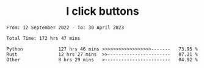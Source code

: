 <h1 align="center">
I click buttons
</h1>

<!--START_SECTION:waka-->

```text
From: 12 September 2022 - To: 30 April 2023

Total Time: 172 hrs 47 mins

Python             127 hrs 46 mins >>>>>>>>>>>>>>>>>>-------   73.95 %
Rust               12 hrs 27 mins  >>-----------------------   07.21 %
Other              8 hrs 29 mins   >------------------------   04.92 %
```

<!--END_SECTION:waka-->
